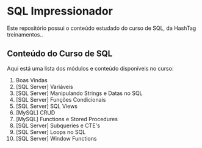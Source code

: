 #  SQL Impressionador

Este repositório possui o conteúdo estudado do curso de SQL, da HashTag treinamentos..

## Conteúdo do Curso de SQL 

Aqui está uma lista dos módulos e conteúdo disponíveis no curso:

1. Boas Vindas
2. [SQL Server] Variáveis
3. [SQL Server] Manipulando Strings e Datas no SQL
4. [SQL Server] Funções Condicionais
5. [SQL Server] SQL Views
6. [MySQL] CRUD
7. [MySQL] Functions e Stored Procedures
8. [SQL Server] Subqueries e CTE's
9. [SQL Server] Loops no SQL
10. [SQL Server] Window Functions

